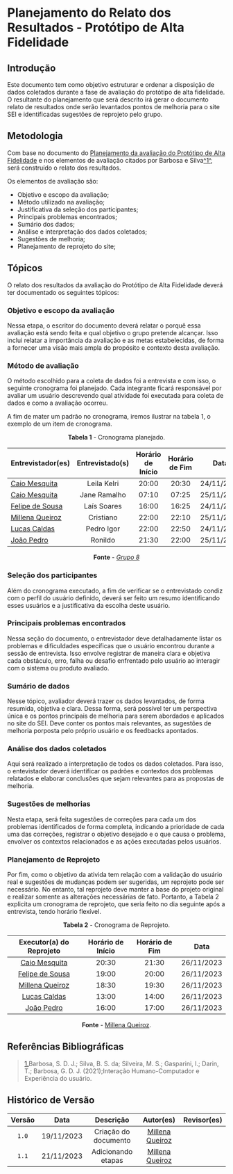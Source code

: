 # Planejamento do Relato dos Resultados - Protótipo de Alta Fidelidade

## Introdução

Este documento tem como objetivo estruturar e ordenar a disposição de dados coletados durante a fase de avaliação do protótipo de alta fidelidade. O resultante do planejamento que será descrito irá gerar o documento relato de resultados onde serão levantados pontos de melhoria para o site SEI e identificadas sugestões de reprojeto pelo grupo.

## Metodologia

Com base no documento do [Planejamento da avaliação do Protótipo de Alta Fidelidade](https://interacao-humano-computador.github.io/2023.2-SEI-GDF/#/design-avaliacao-desenvolvimento/planejamento/prototipo-alta-fidelidade/planejamento-avaliacao-protot-alta-fid) e nos elementos de avaliação citados por Barbosa e Silva<a id="anchor_1" href="#REF1">^1^</a>, será construído o relato dos resultados.

Os elementos de avaliação são:

- Objetivo e escopo da avaliação;
- Método utilizado na avaliação;
- Justificativa da seleção dos participantes;
- Principais problemas encontrados;
- Sumário dos dados;
- Análise e interpretação dos dados coletados;
- Sugestões de melhoria;
- Planejamento de reprojeto do site;

## Tópicos

O relato dos resultados da avaliação do Protótipo de Alta Fidelidade deverá ter documentado os seguintes tópicos:

### Objetivo e escopo da avaliação

Nessa etapa, o escritor do documento deverá relatar o porquê essa avaliação está sendo feita e qual objetivo o grupo pretende alcançar. Isso inclui relatar a importância da avaliação e as metas estabelecidas, de forma a fornecer uma visão mais ampla do propósito e contexto desta avaliação.

### Método de avaliação

O método escolhido para a coleta de dados foi a entrevista e com isso, o seguinte cronograma foi planejado. Cada integrante ficará responsável por avaliar um usuário descrevendo qual atividade foi executada para coleta de dados e como a avaliação ocorreu.

A fim de mater um padrão no cronograma, iremos ilustrar na tabela 1, o exemplo de um item de cronograma.


<center>

<b>Tabela 1</b> - Cronograma planejado.

| Entrevistador(es)                              | Entrevistado(s) | Horário de Início | Horário de Fim |    Data    |          Local          |
| ---------------------------------------------- | :-------------: | :---------------: | :------------: | :--------: | :---------------------: |
| [Caio Mesquita](https://github.com/Caiomesvie)   |  Leila Kelri  |       20:00       |     20:30      | 24/11/2023 | Pessoalmente  |
| [Caio Mesquita](https://github.com/Caiomesvie)   |  Jane Ramalho  |       07:10       |     07:25      | 25/11/2023 | Pessoalmente  |
| [Felipe de Sousa](https://github.com/fsousac)     | Laís Soares     | 16:00              | 16:25          | 24/11/2023 | Pessoalmente |
| [Millena Queiroz](https://github.com/MillenaQueiroz) | Cristiano |       22:00       |     22:10      | 25/11/2023 |   Pessoalmente    |
| [Lucas Caldas](https://github.com/lucascaldasb)   |  Pedro Igor  |       22:00       |     22:50      | 24/11/2023 |   Pessoalmente    |
|  [João Pedro](https://github.com/JoosPerro)       | Ronildo  |       21:30       |    22:00      | 25/11/2023 | Pessoalmente |

**Fonte** - _[Grupo 8](https://interacao-humano-computador.github.io/2023.2-SEI-GDF/#/README)_

</center>

### Seleção dos participantes

Além do cronograma executado, a fim de verificar se o entrevistado condiz com o perfil do usuário definido, deverá ser feito um resumo identificando esses usuários e a justificativa da escolha deste usuário.

### Principais problemas encontrados

Nessa seção do documento, o entrevistador deve detalhadamente listar os problemas e dificuldades específicas que o usuário encontrou durante a sessão de entrevista. Isso envolve registrar de maneira clara e objetiva cada obstáculo, erro, falha ou desafio enfrentado pelo usuário ao interagir com o sistema ou produto avaliado.

### Sumário de dados

Nesse tópico, avaliador deverá trazer os dados levantados, de forma resumida, objetiva e clara. Dessa forma, será possível ter um perspectiva única e os pontos principais de melhoria para serem abordados e aplicados no site do SEI. Deve conter os pontos mais relevantes, as sugestões de melhoria porposta pelo próprio usuário e os feedbacks apontados.

### Análise dos dados coletados

Aqui será realizado a interpretação de todos os dados coletados. Para isso, o entevistador deverá identificar os padrões e contextos dos problemas relatados e elaborar conclusões que sejam relevantes para as propostas de melhoria.

### Sugestões de melhorias

Nesta etapa, será feita sugestões de correções para cada um dos problemas identificados de forma completa, indicando a prioridade de cada uma das correções, registrar o objetivo desejado e o que causa o problema, envolver os contextos relacionados e as ações executadas pelos usuários.

### Planejamento de Reprojeto

Por fim, como o objetivo da ativida tem relação com a validação do usuário real e sugestões de mudanças podem ser sugeridas, um reprojeto pode ser necessário. No entanto, tal reprojeto deve manter a base do projeto original e realizar somente as alterações necessárias de fato. Portanto, a Tabela 2 explicita um cronograma de reprojeto, que seria feito no dia seguinte após a entrevista, tendo horário flexível.

<center>
  
<b>Tabela 2</b> - Cronograma de Reprojeto.

| Executor(a) do Reprojeto  | Horário de Início | Horário de Fim |    Data    |
| :----------------:  | :---------------: | :------------: | :--------: |
|  [Caio Mesquita](https://github.com/Caiomesvie)  |         20:30     |     21:30       | 26/11/2023 |
|  [Felipe de Sousa](https://github.com/fsousac)  |          19:00      |     20:00     | 26/11/2023 |
|  [Millena Queiroz](https://github.com/MillenaQueiroz)  |       18:30      |     19:30      | 26/11/2023 |
|  [Lucas Caldas](https://github.com/lucascaldasb) |          13:00       |     14:00     | 26/11/2023 |
|  [João Pedro](https://github.com/JoosPerro) |          16:00      |    17:00     | 26/11/2023 |

**Fonte** - [Millena Queiroz](https://github.com/MillenaQueiroz).
</center>

## Referências Bibliográficas

> <a id="REF1" href="#anchor_1">1.</a>Barbosa, S. D. J.; Silva, B. S. da; Silveira, M. S.; Gasparini, I.; Darin, T.; Barbosa, G. D. J. (2021);Interação Humano-Computador e Experiência do usuário.

## Histórico de Versão

| Versão |    Data    |                        Descrição                        |    Autor(es)     |  Revisor(es)  |
| :----: | :--------: | :-----------------------------------------------------: | :--------------: | :-----------: |
| `1.0`  | 19/11/2023 | Criação do documento | [Millena Queiroz](https://github.com/MillenaQueiroz) | |
| `1.1`  | 21/11/2023 | Adicionando etapas | [Millena Queiroz](https://github.com/MillenaQueiroz) | |
